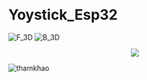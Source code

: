 # Yoystick_Esp32
![F_3D](https://github.com/Trongnguyen004/Yoystick_Esp32/assets/137270832/705a848b-7723-492b-9d96-55c484137a07)
![B_3D](https://github.com/Trongnguyen004/Yoystick_Esp32/assets/137270832/70095165-19d5-4a5e-9133-0f66a883bc5e)
<p align="center">
<img src="![Pic1](https://github.com/Trongnguyen004/Yoystick_Esp32/assets/137270832/501d87df-ccd2-45fa-85be-3063181288e9)">
</p>

![thamkhao](https://github.com/Trongnguyen004/Yoystick_Esp32/assets/137270832/33f82fae-8a4b-4dd5-9a90-5242ded59f46)

